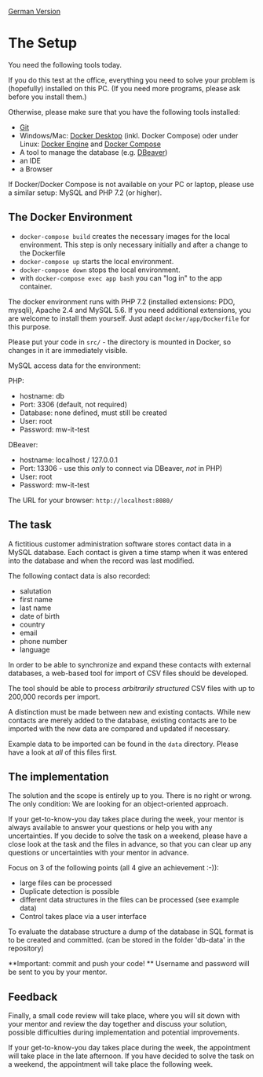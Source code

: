 [German Version](README.md)

# The Setup

You need the following tools today.

If you do this test at the office, everything you need to solve your problem is (hopefully) installed on this PC. (If you need more programs, please ask before you install them.)

Otherwise, please make sure that you have the following tools installed:

* [Git](https://git-scm.com/downloads)
* Windows/Mac: [Docker Desktop](https://www.docker.com/products/docker-desktop) (inkl. Docker Compose) oder under Linux: [Docker Engine](https://docs.docker.com/engine/install/) and [Docker Compose](https://docs.docker.com/compose/install/)
* A tool to manage the database (e.g. [DBeaver](https://dbeaver.io/download/))
* an IDE
* a Browser

If Docker/Docker Compose is not available on your PC or laptop, please use a similar setup: MySQL and PHP 7.2 (or higher).

## The Docker Environment

- `docker-compose build` creates the necessary images for the local environment. This step is only necessary initially and after a change to the Dockerfile
- `docker-compose up` starts the local environment.
- `docker-compose down` stops the local environment.
- with `docker-compose exec app bash` you can "log in" to the app container.

The docker environment runs with PHP 7.2 (installed extensions: PDO, mysqli), Apache 2.4 and MySQL 5.6.
If you need additional extensions, you are welcome to install them yourself. 
Just adapt `docker/app/Dockerfile` for this purpose. 

Please put your code in `src/` - the directory is mounted in Docker, so changes in it are 
immediately visible.

MySQL access data for the environment:

PHP:

* hostname: db
* Port: 3306 (default, not required)
* Database: none defined, must still be created
* User: root
* Password: mw-it-test

DBeaver:

* hostname: localhost / 127.0.0.1
* Port: 13306 - use this *only* to connect via DBeaver, *not* in PHP)
* User: root
* Password: mw-it-test

The URL for your browser: `http://localhost:8080/`

## The task

A fictitious customer administration software stores contact data in a MySQL database.
Each contact is given a time stamp when it was entered into the database and when the record was last modified.

The following contact data is also recorded:

* salutation
* first name
* last name
* date of birth 
* country
* email
* phone number
* language

In order to be able to synchronize and expand these contacts with external databases, a web-based tool for import of CSV files should be developed.

The tool should be able to process *arbitrarily structured* CSV files with up to 200,000 records per import.

A distinction must be made between new and existing contacts. While new contacts are merely added to the database, existing contacts are to be imported with the new
data are compared and updated if necessary.

Example data to be imported can be found in the `data` directory. Please have a look at *all* of this files first.

## The implementation

The solution and the scope is entirely up to you. There is no right or wrong. The only condition: We are looking for an object-oriented approach.

If your get-to-know-you day takes place during the week, your mentor is always available to answer your questions or help you with any uncertainties. 
If you decide to solve the task on a weekend, please have a close look at the task and the files in advance,
so that you can clear up any questions or uncertainties with your mentor in advance.

Focus on 3 of the following points (all 4 give an achievement :-)):

* large files can be processed
* Duplicate detection is possible
* different data structures in the files can be processed (see example data)
* Control takes place via a user interface 

To evaluate the database structure a dump of the database in SQL format is to be created and committed.
(can be stored in the folder 'db-data' in the repository)

**Important: commit and push your code! ** Username and password will be sent to you by your 
mentor.

## Feedback

Finally, a small code review will take place, where you will sit down with your mentor and review the day together
and discuss your solution, possible difficulties during implementation and potential improvements.

If your get-to-know-you day takes place during the week, the appointment will take place in the late afternoon.
If you have decided to solve the task on a weekend, the appointment will take place the following week. 
